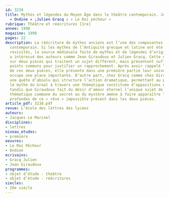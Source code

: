 ```yaml
---
id: 3238
title: Mythes et légendes du Moyen Âge dans le théâtre contemporain. Jean Giraudoux :
  « Ondine » ;Julien Gracq : « Le Roi pêcheur » 
rubrique: Théâtre et réécritures [1re]
annee: 1998
magazine: 1998
pages: 22
description: La réécriture de mythes anciens est l’une des composantes du théâtre
  contemporain. Si les mythes de l’Antiquité grecque et latine ont été le plus souvent
  revisités, la source médiévale faite de mythes et de légendes d’origines diverses,
  a intéressé des auteurs comme Jean Giraudoux et Julien Gracq. Cette étude porte
  sur deux pièces qui traitent un sujet différent, mais présentent suffisamment de
  points communs pour justifier un rapprochement. Après avoir rappelé les sources
  de ces deux pièces, elle présente dans une première partie leur univers, où la nature
  occupe une place importante. D’autre part, chez Gracq comme chez Giraudoux, c’est
  une quête d’absolu qui structure l’action dramatique, permettant au premier de renouveler
  le mythe du Graal à travers une thématique constituée d’oppositions essentielles,
  tandis que Giraudoux fait du désir d’amour éternel l’unique sujet de sa pièce. La
  thématique commune du secret ou du mystère amène à faire apparaître les significations
  profondes de ce « rêve » impossible présent dans les deux pièces.
article_pdf: 3238.pdf
revue: L’école des lettres des lycées
auteurs:
- Jacques Le Marinel
disciplines:
- lettres
niveau_etudes:
- première
oeuvres:
- Le Roi Pêcheur
- Ondine
ecrivains:
- Gracq Julien
- Jean Giraudoux
programmes:
- objet d’étude - théâtre
- objet d’étude - réécritures
siecles:
- 20e siècle
---
```

